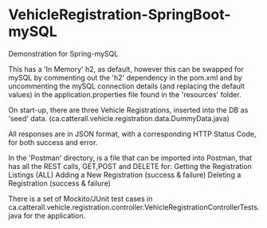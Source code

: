 # VehicleRegistration-SpringBoot-mySQL
Demonstration for Spring-mySQL

This has a 'In Memory' h2, as default, however this can be swapped for mySQL by commenting out the 'h2' dependency in the pom.xml and by 
uncommenting the mySQL connection details (and replacing the default values) in the application.properties file found in the 'resources' folder.

On start-up, there are three Vehicle Registrations, inserted into the DB as 'seed' data. (ca.catterall.vehicle.registration.data.DummyData.java)

All responses are in JSON format, with a corresponding HTTP Status Code, for both success and error.

In the 'Postman' directory, is a file that can be imported into Postman, that has all the REST calls, GET,POST and DELETE for: 
  Getting the Registration Listings (ALL)
  Adding a New Registration (success & failure)
  Deleting a Registration (success & failure)
  
There is a set of Mockito/JUnit test cases in ca.catterall.vehicle.registration.controller.VehicleRegistrationControllerTests.java for the application.

